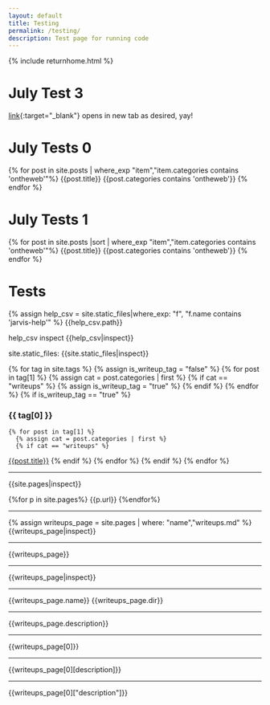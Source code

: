 ```yaml
---
layout: default
title: Testing
permalink: /testing/
description: Test page for running code
---
```


{% include returnhome.html %}

# July Test 3
[link](https://www.google.com/){:target="_blank"} opens in new tab as desired, yay!

# July Tests 0
{% for post in site.posts | where_exp "item","item.categories contains 'ontheweb'"%}
  {{post.title}} {{post.categories contains 'ontheweb'}}
{% endfor %}

# July Tests 1
{% for post in site.posts |sort | where_exp "item","item.categories contains 'ontheweb'"%}
  {{post.title}} {{post.categories contains 'ontheweb'}}
{% endfor %}

# Tests

{% assign help_csv = site.static_files|where_exp: "f", "f.name contains 'jarvis-help'" %}
{{help_csv.path}}

help_csv inspect
{{help_csv|inspect}}

site.static_files:
{{site.static_files|inspect}}

{% for tag in site.tags %}
  {% assign is_writeup_tag = "false" %}
  {% for post in tag[1] %}
    {% assign cat = post.categories | first %}
    {% if cat == "writeups" %}
      {% assign is_writeup_tag = "true" %}
    {% endif %}
  {% endfor %}
  {% if is_writeup_tag == "true" %}
### {{ tag[0] }}
    {% for post in tag[1] %}
      {% assign cat = post.categories | first %}
      {% if cat == "writeups" %}
[{{post.title}}]({{post.url}})
      {% endif %}
    {% endfor %}
  {% endif %}
{% endfor %}

---
{{site.pages|inspect}}

{%for p in site.pages%}
{{p.url}}
{%endfor%}

---
{% assign writeups_page = site.pages | where: "name","writeups.md" %}
{{writeups_page|inspect}}

---
{{writeups_page}}

---
{{writeups_page|inspect}}

---
{{writeups_page.name}}
{{writeups_page.dir}}

---
{{writeups_page.description}}

---
{{writeups_page[0]}}

---
{{writeups_page[0][description]}}

---
{{writeups_page[0]["description"]}}
